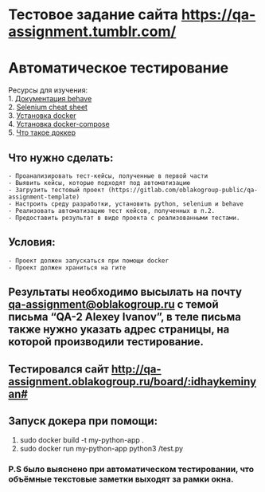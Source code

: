 # Тестовое задание сайта https://qa-assignment.tumblr.com/
# Автоматическое тестирование 
Ресурсы для изучения:  
    1. [Документация behave](https://behave.readthedocs.io/en/latest/)  
    2. [Selenium cheat sheet](http://allselenium.info/python-selenium-commands-cheat-sheet-frequently-used/)  
    3. [Установка docker](https://docs.docker.com/engine/install/ubuntu/)  
    4. [Установка docker-compose](https://docs.docker.com/compose/install/)  
    5. [Что такое доккер](https://proglib.io/p/docker/)  

## Что нужно сделать:

    - Проанализировать тест-кейсы, полученные в первой части
    - Выявить кейсы, которые подходят под автоматизацию
    - Загрузить тестовый проект (https://gitlab.com/oblakogroup-public/qa-assignment-template)
    - Настроить среду разработки, установить python, selenium и behave
    - Реализовать автоматизацию тест кейсов, полученных в п.2.
    - Предоставить результат в виде проекта с реализованными тестами.

## Условия:

    - Проект должен запускаться при помощи docker
    - Проект должен храниться на гите

## Результаты необходимо высылать на почту qa-assignment@oblakogroup.ru с темой письма “QA-2 Alexey Ivanov”,  в теле письма также нужно указать адрес страницы, на которой производили тестирование.


## Тестировался сайт http://qa-assignment.oblakogroup.ru/board/:idhaykeminyan#
## Запуск докера при помощи:
1. sudo docker build -t my-python-app .
2. sudo docker run my-python-app python3 /test.py


### P.S было выяснено при автоматическом тестировании, что объёмные текстовые заметки выходят за рамки окна.
<!-- ![Image description]('file:///home/haykeminyan/%D0%97%D0%B0%D0%B3%D1%80%D1%83%D0%B7%D0%BA%D0%B8/Screenshot(15).png') -->